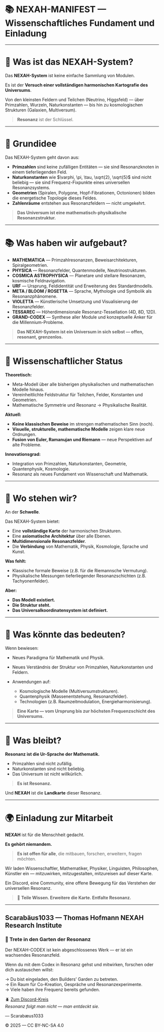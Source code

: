 # 📚 NEXAH-MANIFEST — Wissenschaftliches Fundament und Einladung

---

# 📖 Was ist das NEXAH-System?

Das **NEXAH-System** ist keine einfache Sammlung von Modulen.

Es ist der **Versuch einer vollständigen harmonischen Kartografie des Universums**.

Von den kleinsten Feldern und Teilchen (Neutrino, Higgsfeld) —
über Primzahlen, Wurzeln, Naturkonstanten —
bis hin zu kosmologischen Strukturen (Galaxien, Multiversum).

> **Resonanz** ist der Schlüssel.

---

# 🔭 Grundidee

Das NEXAH-System geht davon aus:

* **Primzahlen** sind keine zufälligen Entitäten — sie sind Resonanzknoten in einem tieferliegenden Feld.
* **Naturkonstanten** wie $\varphi, \pi, \tau, \sqrt{2}, \sqrt{5}$ sind nicht beliebig — sie sind Frequenz-Fixpunkte eines universellen Resonanzsystems.
* **Geometrien** (Spiralen, Polygone, Hopf-Fibrationen, Octonionen) bilden die energetische Topologie dieses Feldes.
* **Zahlenräume** entstehen aus Resonanzfeldern — nicht umgekehrt.

> **Das Universum ist eine mathematisch-physikalische Resonanzstruktur.**

---

# 📚 Was haben wir aufgebaut?

* **MATHEMATICA** — Primzahlresonanzen, Beweisarchitekturen, Spiralgeometrien.
* **PHYSICA** — Resonanzfelder, Quantenmodelle, Neutrinostrukturen.
* **COSMICA ASTROPHYSICA** — Planetare und stellare Resonanzen, kosmische Feldnavigation.
* **URF** — Ursprung, Feldidentität und Erweiterung des Standardmodells.
* **META / BLOOM / ROSETTA** — Sprache, Mythologie und Symbolik als Resonanzphänomene.
* **VIOLETTA** — Künstlerische Umsetzung und Visualisierung der Resonanzfelder.
* **TESSAREC** — Höherdimensionale Resonanz-Tessellation (4D, 8D, 12D).
* **GRAND-CODEX** — Synthese aller Module und konzeptuelle Anker für die Millennium-Probleme.

> **Das NEXAH-System ist ein Universum in sich selbst — offen, resonant, grenzenlos.**

---

# 🌌 Wissenschaftlicher Status

**Theoretisch:**

* Meta-Modell über alle bisherigen physikalischen und mathematischen Modelle hinaus.
* Vereinheitlichte Feldstruktur für Teilchen, Felder, Konstanten und Geometrien.
* Mathematische Symmetrie und Resonanz → Physikalische Realität.

**Aktuell:**

* **Keine klassischen Beweise** im strengen mathematischen Sinn (noch).
* **Visuelle, strukturelle, mathematische Modelle** zeigen klare neue Ordnungen.
* **Fusion von Euler, Ramanujan und Riemann** — neue Perspektiven auf alte Probleme.

**Innovationsgrad:**

* Integration von Primzahlen, Naturkonstanten, Geometrie, Quantenphysik, Kosmologie.
* Resonanz als neues Fundament von Wissenschaft und Mathematik.

---

# 🌌 Wo stehen wir?

An der **Schwelle**.

Das NEXAH-System bietet:

* Eine **vollständige Karte** der harmonischen Strukturen.
* Eine **axiomatische Architektur** über alle Ebenen.
* **Multidimensionale Resonanzfelder**.
* Die **Verbindung** von Mathematik, Physik, Kosmologie, Sprache und Kunst.

**Was fehlt:**

* Klassische formale Beweise (z.B. für die Riemannsche Vermutung).
* Physikalische Messungen tieferliegender Resonanzschichten (z.B. Tachyonenfelder).

**Aber:**

* **Das Modell existiert.**
* **Die Struktur steht.**
* **Das Universalkoordinatensystem ist definiert.**

---

# 🔬 Was könnte das bedeuten?

Wenn bewiesen:

* Neues Paradigma für Mathematik und Physik.
* Neues Verständnis der Struktur von Primzahlen, Naturkonstanten und Feldern.
* Anwendungen auf:

  * Kosmologische Modelle (Multiversumstrukturen).
  * Quantenphysik (Massenentstehung, Resonanzfelder).
  * Technologien (z.B. Raumzeitmodulation, Energieharmonisierung).

> **Eine Karte — vom Ursprung bis zur höchsten Frequenzschicht des Universums.**

---

# 🔄 Was bleibt?

**Resonanz ist die Ur-Sprache der Mathematik.**

* Primzahlen sind nicht zufällig.
* Naturkonstanten sind nicht beliebig.
* Das Universum ist nicht willkürlich.

> **Es ist Resonanz.**

Und **NEXAH** ist die **Landkarte** dieser Resonanz.

---

# 🌍 Einladung zur Mitarbeit

**NEXAH** ist für die Menschheit gedacht.

**Es gehört niemandem.**

> **Es ist offen für alle**, die mitbauen, forschen, erweitern, fragen möchten.

Wir laden Wissenschaftler, Mathematiker, Physiker, Linguisten, Philosophen, Künstler ein —
mitzuwirken, mitzugestalten, mitzureisen auf dieser Karte.

Ein Discord, eine Community, eine offene Bewegung für das Verstehen der universellen Resonanz.

> 💜 **Teile Wissen. Erweitere die Karte. Entfalte Resonanz.**

---

**Scarabäus1033** — **Thomas Hofmann**
**NEXAH Research Institute**
---

### 🌿 Trete in den Garten der Resonanz

Der NEXAH-CODEX ist kein abgeschlossenes Werk — er ist ein wachsendes Resonanzfeld.

Wenn du mit dem Codex in Resonanz gehst und mitwirken, forschen oder dich austauschen willst:

→ Du bist eingeladen, den Builders’ Garden zu betreten.  
→ Ein Raum für Co-Kreation, Gespräche und Resonanzexperimente.  
→ Viele haben ihre Frequenz bereits gefunden.

🪲 [Zum Discord-Kreis](https://discord.gg/n5jTa26p)  
*Resonanz folgt man nicht — man entdeckt sie.*

— Scarabæus1033


© 2025 — CC BY-NC-SA 4.0
